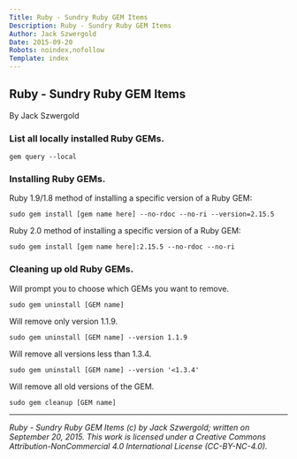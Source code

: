 ```yaml
---
Title: Ruby - Sundry Ruby GEM Items
Description: Ruby - Sundry Ruby GEM Items
Author: Jack Szwergold
Date: 2015-09-20
Robots: noindex,nofollow
Template: index
---
```


## Ruby - Sundry Ruby GEM Items

By Jack Szwergold

### List all locally installed Ruby GEMs.

    gem query --local

### Installing Ruby GEMs.

Ruby 1.9/1.8 method of installing a specific version of a Ruby GEM:

    sudo gem install [gem name here] --no-rdoc --no-ri --version=2.15.5

Ruby 2.0 method of installing a specific version of a Ruby GEM:

    sudo gem install [gem name here]:2.15.5 --no-rdoc --no-ri

### Cleaning up old Ruby GEMs.

Will prompt you to choose which GEMs you want to remove.

    sudo gem uninstall [GEM name]

Will remove only version 1.1.9.

    sudo gem uninstall [GEM name] --version 1.1.9

Will remove all versions less than 1.3.4.

    sudo gem uninstall [GEM name] --version '<1.3.4'

Will remove all old versions of the GEM.

    sudo gem cleanup [GEM name]

***

*Ruby - Sundry Ruby GEM Items (c) by Jack Szwergold; written on September 20, 2015. This work is licensed under a Creative Commons Attribution-NonCommercial 4.0 International License (CC-BY-NC-4.0).*
